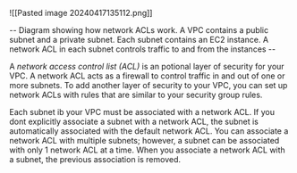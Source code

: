 ![[Pasted image 20240417135112.png]]

-- Diagram showing how network ACLs work. A VPC contains a public subnet and a private subnet. Each subnet contains an EC2 instance. A network ACL in each subnet controls traffic to and from the instances --

A *network access control list (ACL)* is an potional layer of security for your VPC. A network ACL acts as a firewall to control traffic in and out of one or more subnets. To add another layer of security to your VPC, you can set up network ACLs with rules that are similar to your security group rules.

Each subnet ib your VPC must be associated with a network ACL. If you dont explicitly associate a subnet with a network ACL, the subnet is automatically associated with the default network ACL. You can associate a network ACL with multiple subnets; however, a subnet can be associated with only 1 network ACL at a time. When you associate a network ACL with a subnet, the previous association is removed.